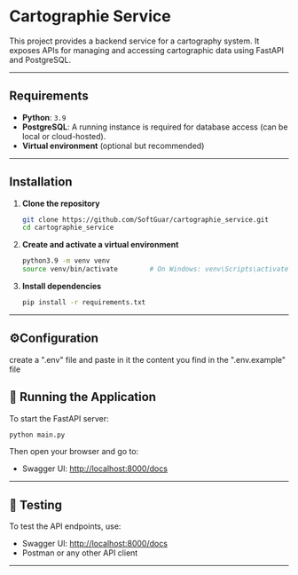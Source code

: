 # Cartographie Service 

This project provides a backend service for a cartography system. It exposes APIs for managing and accessing cartographic data using FastAPI and PostgreSQL.

---

## Requirements

- **Python**: `3.9`
- **PostgreSQL**: A running instance is required for database access (can be local or cloud-hosted).
- **Virtual environment** (optional but recommended)

---

## Installation

1. **Clone the repository**
   ```bash
   git clone https://github.com/SoftGuar/cartographie_service.git
   cd cartographie_service
   ```

2. **Create and activate a virtual environment**
   ```bash
   python3.9 -m venv venv
   source venv/bin/activate        # On Windows: venv\Scripts\activate
   ```

3. **Install dependencies**
   ```bash
   pip install -r requirements.txt
   ```

---

## ⚙Configuration
create a ".env" file and paste in it the content you find in the ".env.example" file

## 🚀 Running the Application

To start the FastAPI server:

```bash
python main.py
```

Then open your browser and go to:

- Swagger UI: [http://localhost:8000/docs](http://localhost:8000/docs)

---

## 🧪 Testing

To test the API endpoints, use:

- Swagger UI: [http://localhost:8000/docs](http://localhost:8000/docs)
- Postman or any other API client

---

